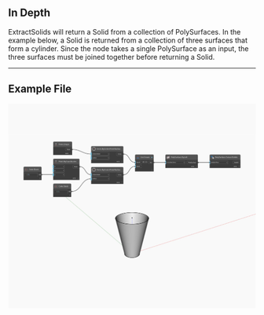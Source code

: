 ## In Depth
ExtractSolids will return a Solid from a collection of PolySurfaces. In the example below, a Solid is returned from a collection of three surfaces that form a cylinder. Since the node takes a single PolySurface as an input, the three surfaces must be joined together before returning a Solid.
___
## Example File

![ExtractSolids](./Autodesk.DesignScript.Geometry.PolySurface.ExtractSolids_img.jpg)

